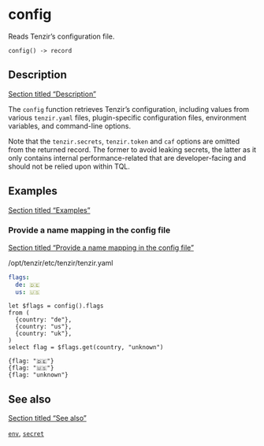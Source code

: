 # config

Reads Tenzir’s configuration file.

```tql
config() -> record
```

## Description

[Section titled “Description”](#description)

The `config` function retrieves Tenzir’s configuration, including values from various `tenzir.yaml` files, plugin-specific configuration files, environment variables, and command-line options.

Note that the `tenzir.secrets`, `tenzir.token` and `caf` options are omitted from the returned record. The former to avoid leaking secrets, the latter as it only contains internal performance-related that are developer-facing and should not be relied upon within TQL.

## Examples

[Section titled “Examples”](#examples)

### Provide a name mapping in the config file

[Section titled “Provide a name mapping in the config file”](#provide-a-name-mapping-in-the-config-file)

/opt/tenzir/etc/tenzir/tenzir.yaml

```yaml
flags:
  de: 🇩🇪
  us: 🇺🇸
```

```tql
let $flags = config().flags
from (
  {country: "de"},
  {country: "us"},
  {country: "uk"},
)
select flag = $flags.get(country, "unknown")
```

```tql
{flag: "🇩🇪"}
{flag: "🇺🇸"}
{flag: "unknown"}
```

## See also

[Section titled “See also”](#see-also)

[`env`](/reference/functions/env), [`secret`](/reference/functions/secret)